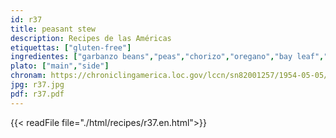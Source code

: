 ```yaml
---
id: r37
title: peasant stew
description: Recipes de las Américas
etiquettas: ["gluten-free"]
ingredientes: ["garbanzo beans","peas","chorizo","oregano","bay leaf","parsley","onion","pepper","oil","salt"]
plato: ["main","side"]
chronam: https://chroniclingamerica.loc.gov/lccn/sn82001257/1954-05-05/ed-1/seq-5/
jpg: r37.jpg
pdf: r37.pdf
---
```


{{< readFile file="./html/recipes/r37.en.html">}}